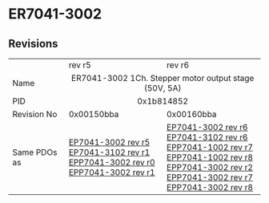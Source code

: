 # ER7041-3002

## Revisions
<table>
<tr>
<td></td>
<td>rev r5</td>
<td>rev r6</td>
</tr>
<tr>
<td>Name</td>
<td colspan=2 align="center">ER7041-3002 1Ch. Stepper motor output stage (50V, 5A)</td>
</tr>
<tr>
<td>PID</td>
<td colspan=2 align="center">0x1b814852</td>
</tr>
<tr>
<td>Revision No</td>
<td>0x00150bba</td>
<td>0x00160bba</td>
</tr>
<tr>
<td>Same PDOs as</td>
<td><a href="EP7041-3002.md">EP7041-3002 rev r5</a><br/><a href="EP7041-3102.md">EP7041-3102 rev r1</a><br/><a href="EPP7041-3002.md">EPP7041-3002 rev r0</a><br/><a href="EPP7041-3002.md">EPP7041-3002 rev r1</a></td>
<td><a href="EP7041-3002.md">EP7041-3002 rev r6</a><br/><a href="EP7041-3102.md">EP7041-3102 rev r6</a><br/><a href="EPP7041-1002.md">EPP7041-1002 rev r7</a><br/><a href="EPP7041-1002.md">EPP7041-1002 rev r8</a><br/><a href="EPP7041-3002.md">EPP7041-3002 rev r2</a><br/><a href="EPP7041-3002.md">EPP7041-3002 rev r7</a><br/><a href="EPP7041-3002.md">EPP7041-3002 rev r8</a></td>
</tr>
</table>
